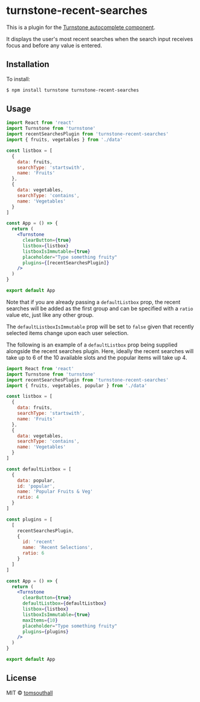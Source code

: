 # turnstone-recent-searches

This is a plugin for the [Turnstone autocomplete component](https://github.com/tomsouthall/turnstone).

It displays the user's most recent searches when the search input receives focus and before
any value is entered.

## Installation

To install:

```bash
$ npm install turnstone turnstone-recent-searches
```

## Usage

```jsx
import React from 'react'
import Turnstone from 'turnstone'
import recentSearchesPlugin from 'turnstone-recent-searches'
import { fruits, vegetables } from './data'

const listbox = [
  {
    data: fruits,
    searchType: 'startswith',
    name: 'Fruits'
  },
  {
    data: vegetables,
    searchType: 'contains',
    name: 'Vegetables'
  }
]

const App = () => {
  return (
    <Turnstone
      clearButton={true}
      listbox={listbox}
      listboxIsImmutable={true}
      placeholder="Type something fruity"
      plugins={[recentSearchesPlugin]}
    />
  )
}

export default App
```

Note that if you are already passing a `defaultListbox` prop, the recent searches will be added as the first group and can be specified with a `ratio` value etc, just like any other group.

The `defaultListboxIsImmutable` prop will be set to `false` given that recently selected items change upon each user selection.

The following is an example of a `defaultListbox` prop being supplied alongside the recent searches plugin. Here, ideally the recent searches will take up to 6 of the 10 available slots and the popular items will take up 4.

```jsx
import React from 'react'
import Turnstone from 'turnstone'
import recentSearchesPlugin from 'turnstone-recent-searches'
import { fruits, vegetables, popular } from './data'

const listbox = [
  {
    data: fruits,
    searchType: 'startswith',
    name: 'Fruits'
  },
  {
    data: vegetables,
    searchType: 'contains',
    name: 'Vegetables'
  }
]

const defaultListbox = [
  {
    data: popular,
    id: 'popular',
    name: 'Popular Fruits & Veg'
    ratio: 4
  }
]

const plugins = [
  [
    recentSearchesPlugin,
    {
      id: 'recent'
      name: 'Recent Selections',
      ratio: 6
    }
  ]
]

const App = () => {
  return (
    <Turnstone
      clearButton={true}
      defaultListbox={defaultListbox}
      listbox={listbox}
      listboxIsImmutable={true}
      maxItems={10}
      placeholder="Type something fruity"
      plugins={plugins}
    />
  )
}

export default App
```

## License

MIT © [tomsouthall](https://github.com/tomsouthall)
